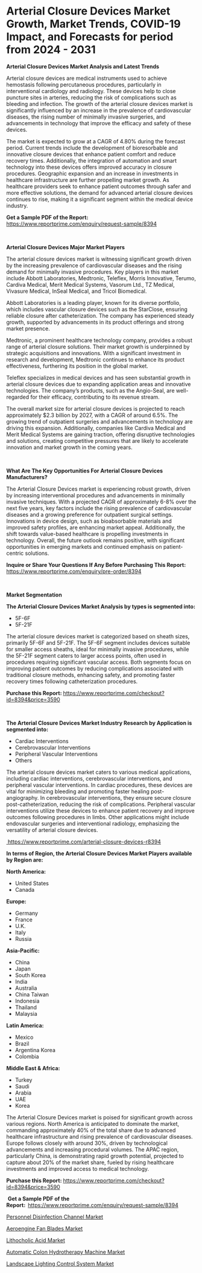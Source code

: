 <p><h1>Arterial Closure Devices Market Growth, Market Trends, COVID-19 Impact, and Forecasts for period from 2024 - 2031</h1></p><p><strong>Arterial Closure Devices Market Analysis and Latest Trends</strong></p>
<p><p>Arterial closure devices are medical instruments used to achieve hemostasis following percutaneous procedures, particularly in interventional cardiology and radiology. These devices help to close puncture sites in arteries, reducing the risk of complications such as bleeding and infection. The growth of the arterial closure devices market is significantly influenced by an increase in the prevalence of cardiovascular diseases, the rising number of minimally invasive surgeries, and advancements in technology that improve the efficacy and safety of these devices.</p><p>The market is expected to grow at a CAGR of 4.80% during the forecast period. Current trends include the development of bioresorbable and innovative closure devices that enhance patient comfort and reduce recovery times. Additionally, the integration of automation and smart technology into these devices offers improved accuracy in closure procedures. Geographic expansion and an increase in investments in healthcare infrastructure are further propelling market growth. As healthcare providers seek to enhance patient outcomes through safer and more effective solutions, the demand for advanced arterial closure devices continues to rise, making it a significant segment within the medical device industry.</p></p>
<p><strong>Get a Sample PDF of the Report:&nbsp;</strong> <a href="https://www.reportprime.com/enquiry/request-sample/8394">https://www.reportprime.com/enquiry/request-sample/8394</a></p>
<p>&nbsp;</p>
<p><strong>Arterial Closure Devices Major Market Players</strong></p>
<p><p>The arterial closure devices market is witnessing significant growth driven by the increasing prevalence of cardiovascular diseases and the rising demand for minimally invasive procedures. Key players in this market include Abbott Laboratories, Medtronic, Teleflex, Morris Innovative, Terumo, Cardiva Medical, Merit Medical Systems, Vasorum Ltd., TZ Medical, Vivasure Medical, InSeal Medical, and Tricol Biomedical.</p><p>Abbott Laboratories is a leading player, known for its diverse portfolio, which includes vascular closure devices such as the StarClose, ensuring reliable closure after catheterization. The company has experienced steady growth, supported by advancements in its product offerings and strong market presence.</p><p>Medtronic, a prominent healthcare technology company, provides a robust range of arterial closure solutions. Their market growth is underpinned by strategic acquisitions and innovations. With a significant investment in research and development, Medtronic continues to enhance its product effectiveness, furthering its position in the global market.</p><p>Teleflex specializes in medical devices and has seen substantial growth in arterial closure devices due to expanding application areas and innovative technologies. The company’s products, such as the Angio-Seal, are well-regarded for their efficacy, contributing to its revenue stream.</p><p>The overall market size for arterial closure devices is projected to reach approximately $2.3 billion by 2027, with a CAGR of around 6.5%. The growing trend of outpatient surgeries and advancements in technology are driving this expansion. Additionally, companies like Cardiva Medical and Merit Medical Systems are gaining traction, offering disruptive technologies and solutions, creating competitive pressures that are likely to accelerate innovation and market growth in the coming years.</p></p>
<p>&nbsp;</p>
<p><strong>What Are The Key Opportunities For Arterial Closure Devices Manufacturers?</strong></p>
<p><p>The Arterial Closure Devices market is experiencing robust growth, driven by increasing interventional procedures and advancements in minimally invasive techniques. With a projected CAGR of approximately 6-8% over the next five years, key factors include the rising prevalence of cardiovascular diseases and a growing preference for outpatient surgical settings. Innovations in device design, such as bioabsorbable materials and improved safety profiles, are enhancing market appeal. Additionally, the shift towards value-based healthcare is propelling investments in technology. Overall, the future outlook remains positive, with significant opportunities in emerging markets and continued emphasis on patient-centric solutions.</p></p>
<p><strong>Inquire or Share Your Questions If Any Before Purchasing This Report:</strong> <a href="https://www.reportprime.com/enquiry/pre-order/8394">https://www.reportprime.com/enquiry/pre-order/8394</a></p>
<p>&nbsp;</p>
<p><strong>Market Segmentation</strong></p>
<p><strong>The Arterial Closure Devices Market Analysis by types is segmented into:</strong></p>
<p><ul><li>5F-6F</li><li>5F-21F</li></ul></p>
<p><p>The arterial closure devices market is categorized based on sheath sizes, primarily 5F-6F and 5F-21F. The 5F-6F segment includes devices suitable for smaller access sheaths, ideal for minimally invasive procedures, while the 5F-21F segment caters to larger access points, often used in procedures requiring significant vascular access. Both segments focus on improving patient outcomes by reducing complications associated with traditional closure methods, enhancing safety, and promoting faster recovery times following catheterization procedures.</p></p>
<p><strong>Purchase this Report:&nbsp;</strong><a href="https://www.reportprime.com/checkout?id=8394&price=3590">https://www.reportprime.com/checkout?id=8394&price=3590</a></p>
<p>&nbsp;</p>
<p><strong>The Arterial Closure Devices Market Industry Research by Application is segmented into:</strong></p>
<p><ul><li>Cardiac Interventions</li><li>Cerebrovascular Interventions</li><li>Peripheral Vascular Interventions</li><li>Others</li></ul></p>
<p><p>The arterial closure devices market caters to various medical applications, including cardiac interventions, cerebrovascular interventions, and peripheral vascular interventions. In cardiac procedures, these devices are vital for minimizing bleeding and promoting faster healing post-angiography. In cerebrovascular interventions, they ensure secure closure post-catheterization, reducing the risk of complications. Peripheral vascular interventions utilize these devices to enhance patient recovery and improve outcomes following procedures in limbs. Other applications might include endovascular surgeries and interventional radiology, emphasizing the versatility of arterial closure devices.</p></p>
<p><a href="https://www.reportprime.com/arterial-closure-devices-r8394">&nbsp;https://www.reportprime.com/arterial-closure-devices-r8394</a></p>
<p><strong>In terms of Region, the Arterial Closure Devices Market Players available by Region are:</strong></p>
<p>
    <p> <strong> North America: </strong>
        <ul>
            <li>United States</li>
            <li>Canada</li>
        </ul>
        </p> 
    <p> <strong> Europe: </strong>
        <ul>
            <li>Germany</li>
            <li>France</li>
            <li>U.K.</li>
            <li>Italy</li>
            <li>Russia</li>
        </ul>
        </p> 
    <p> <strong> Asia-Pacific: </strong>
        <ul>
            <li>China</li>
            <li>Japan</li>
            <li>South Korea</li>
            <li>India</li>
            <li>Australia</li>
            <li>China Taiwan</li>
            <li>Indonesia</li>
            <li>Thailand</li>
            <li>Malaysia</li>
        </ul>
        </p> 
    <p> <strong> Latin America: </strong>
        <ul>
            <li>Mexico</li>
            <li>Brazil</li>
            <li>Argentina Korea</li>
            <li>Colombia</li>
        </ul>
        </p> 
    <p> <strong> Middle East & Africa: </strong>
        <ul>
            <li>Turkey</li>
            <li>Saudi</li>
            <li>Arabia</li>
            <li>UAE</li>
            <li>Korea</li>
        </ul>
    </p>
    </p>
<p><p>The Arterial Closure Devices market is poised for significant growth across various regions. North America is anticipated to dominate the market, commanding approximately 40% of the total share due to advanced healthcare infrastructure and rising prevalence of cardiovascular diseases. Europe follows closely with around 30%, driven by technological advancements and increasing procedural volumes. The APAC region, particularly China, is demonstrating rapid growth potential, projected to capture about 20% of the market share, fueled by rising healthcare investments and improved access to medical technology.</p></p>
<p><strong>Purchase this Report: </strong><a href="https://www.reportprime.com/checkout?id=8394&price=3590">https://www.reportprime.com/checkout?id=8394&price=3590</a></p>
<p>&nbsp;<strong>Get a Sample PDF of the Report:&nbsp;&nbsp;</strong><a href="https://www.reportprime.com/enquiry/request-sample/8394">https://www.reportprime.com/enquiry/request-sample/8394</a></p>
<p><strong></strong></p>
<p><p><a href="https://issuu.com/reportprime-2/docs/personnel-disinfection-channel-mark_2fa79b0a8cc6a4">Personnel Disinfection Channel Market</a></p><p><a href="https://medium.com/@hernandezdorothy026/this-report-aims-to-provide-a-comprehensive-presentation-of-the-global-market-for-aeroengine-fan-97c224fee1c2">Aeroengine Fan Blades Market</a></p><p><a href="https://www.linkedin.com/pulse/global-lithocholic-acid-market-exploring-share-trends-pyjbe?trackingId=RPeU8odCR0S%2BLOFTm%2FqcrQ%3D%3D">Lithocholic Acid Market</a></p><p><a href="https://issuu.com/reportprime-2/docs/automatic-colon-hydrotherapy-machin_6b55fa5abc0375">Automatic Colon Hydrotherapy Machine Market</a></p><p><a href="https://medium.com/@hernandezdorothy026/the-landscape-lighting-control-system-market-is-anticipated-to-experience-significant-growth-2281cfe5b342">Landscape Lighting Control System Market</a></p></p>